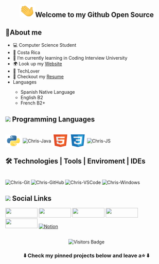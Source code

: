 <h2 align="center"><img height="40" width="50" src="https://raw.githubusercontent.com/ABSphreak/ABSphreak/master/gifs/Hi.gif">Welcome to my Github Open Source</h2> 

[comment]: <> (About me)
<body>
  <div align="left">
  <a href="https://github.com/ChristoperBA">
</a>
 <h2>🧐About me</h2>
<ul type="disc">
   <!-- <img align="right" height="150em"
   src="https://github-readme-stats.vercel.app/api?username=ChristoperBA&show_icons=true&theme=react&include_all_commits=true&count_private=true"/>-->
  <li>💻 Computer Science Student</li>
  <li>🚩 Costa Rica</li> 
  <li>🧬 I’m currently learning in Coding Interview University</li>
  <li>🌍 Look up my <a href="https://christoperba.github.io/">Website</a></li>
  <li>📱  TechLover </li>
  <li>📝 Checkout my <a href="https://christoperba.github.io/pages/resume">Resume</a></li>
  <li> Languages</li>
  <!--<img align="right" height="125em" 
  src="https://github-readme-stats.vercel.app/api/top-langs/?username=ChristoperBA&layout=compact&langs_count=7&theme=react"/>-->
  <ul type="circle"> 
    <li>Spanish Native Language</li>
    <li>English B2</li>
      <li>French  B2+</li>
  </ul>
</ul>
  
[comment]: <> (Programming Languajes)
## <img src="https://media.giphy.com/media/WUlplcMpOCEmTGBtBW/giphy.gif" width="35"> Programming Languages 
<div ><br>
  <img  align="center" alt="Chris-Python" height="40" width="50" src="https://raw.githubusercontent.com/devicons/devicon/master/icons/python/python-original.svg">
  <img  align="center" alt="Chris-Java"   height="40" width="50" src="https://cdn.jsdelivr.net/gh/devicons/devicon/icons/java/java-original-wordmark.svg" />
  <img  align="center" alt="Chris-HTML"   height="40" width="50" src="https://raw.githubusercontent.com/devicons/devicon/master/icons/html5/html5-original.svg">
  <img  align="center" alt="Chris-CSS"    height="40" width="50" src="https://raw.githubusercontent.com/devicons/devicon/master/icons/css3/css3-original.svg">
  <img  align="center" alt="Chris-JS"     height="40" width="50" src="https://cdn.jsdelivr.net/gh/devicons/devicon/icons/javascript/javascript-original.svg" />
</div>
    
  [comment]: <> (Technologies,tools, enviroment, IDEs...)
 <h2>🛠️ Technologies | Tools | Enviroment | IDEs </h2>
<div style="display: inline_block"><br>
  <img align="center" alt="Chris-Git" height="40" width="50" src="https://cdn.jsdelivr.net/gh/devicons/devicon/icons/git/git-original.svg" />
  <img align="center" alt="Chris-GitHub" height="40" width="50" src="https://cdn.jsdelivr.net/gh/devicons/devicon/icons/github/github-original.svg" />
  <img align="center" alt="Chris-VSCode" height="40" width="50" src="https://cdn.jsdelivr.net/gh/devicons/devicon/icons/visualstudio/visualstudio-plain.svg" />
  <img align="center" alt="Chris-Windows" height="40" width="50"  src="https://cdn.jsdelivr.net/gh/devicons/devicon/icons/windows8/windows8-original.svg" />
</div>
    
 [comment]: <> (Social Media)
## <img src="https://github.com/TheDudeThatCode/TheDudeThatCode/blob/master/Assets/Earth.gif" width="23px"> Social Links
<div> 
  <!–– Acomodar por orden de importancia ––>
  <a href="https://www.linkedin.com/in/christopher-brice%C3%B1o-arias-1b166420b/" > 
    <img height="30" width="100"src="https://img.shields.io/badge/-LinkedIn-%230077B5?style=for-the-badge&logo=linkedin&logoColor=white"></a>
  <a href="https://christoperba.github.io/"> 
     <img height="30" width="100" src="https://img.shields.io/badge/Website-3b5998?style=flat-square&logo=google-chrome&logoColor=white"></a>
   <a href="https://mail.google.com/mail/u/0/?fs=1&tf=cm&source=mailto&to=bricenoc506@gmail.com">
    <img height="30" width="100" src="https://img.shields.io/badge/-Email-25251F?style=for-the-badge&logo=gmail&logoColor=white"></a>
  <a href="https://www.youtube.com/channel/UCL5Tkt3EKY0ubuG0O_JMVVg/featured">
    <img height="30" width="100" src="https://img.shields.io/badge/YouTube-FF0000?style=for-the-badge&logo=youtube&logoColor=white" ></a>
  <a href="https://www.instagram.com/__chococris.py/" >
    <img height="30" width="100" src="https://img.shields.io/badge/-Instagram-%23E4405F?style=for-the-badge&logo=instagram&logoColor=white" ></a>
  <a href="https://sneaky-dugong-c86.notion.site/About-me-e69c312872b54688b0b88119211ab872">
    <img alt="Notion" height="30" width="100" src="https://img.shields.io/badge/Notion-010101.svg?logo=notion&logoColor=white"></a>
<br/><br/>
 <p align="center"> 
   
<img src="https://komarev.com/ghpvc/?username=ChristoperBA&style=flat-square&color=7603D6" alt="Visitors Badge"/>
</p>
 <h3 align="center">⬇️ Check my pinned projects below and leave a⭐️ ⬇️</h3><br/>

</body>
